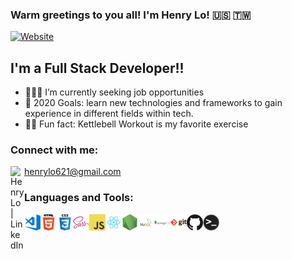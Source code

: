 ### Warm greetings to you all! I'm Henry Lo!  🇺🇸 🇹🇼

[![Website](https://img.shields.io/website?label=henrylo.tech&style=for-the-badge&url=https%3A%2F%2Fcodestackr.com)](http://henrylo.tech)


## I'm a Full Stack Developer!!

- 👨🏻‍💻 I’m currently seeking job opportunities
- 🥅 2020 Goals: learn new technologies and frameworks to gain experience in different fields within tech.
- 🏋️‍♀️ Fun fact: Kettlebell Workout is my favorite exercise


### Connect with me:

[<img align="left" alt="HenryLo | LinkedIn" width="22px" src="https://cdn.jsdelivr.net/npm/simple-icons@v3/icons/linkedin.svg" />][linkedin]
<henrylo621@gmail.com>


### Languages and Tools:

[<img align="left" alt="Visual Studio Code" width="26px" src="https://raw.githubusercontent.com/github/explore/80688e429a7d4ef2fca1e82350fe8e3517d3494d/topics/visual-studio-code/visual-studio-code.png" />][VisualStudioCode]
[<img align="left" alt="HTML5" width="26px" src="https://raw.githubusercontent.com/github/explore/80688e429a7d4ef2fca1e82350fe8e3517d3494d/topics/html/html.png" />][HTML5]
[<img align="left" alt="CSS3" width="26px" src="https://raw.githubusercontent.com/github/explore/80688e429a7d4ef2fca1e82350fe8e3517d3494d/topics/css/css.png" />][CSS3]
[<img align="left" alt="Sass" width="26px" src="https://raw.githubusercontent.com/github/explore/80688e429a7d4ef2fca1e82350fe8e3517d3494d/topics/sass/sass.png" />][Sass]
[<img align="left" alt="JavaScript" width="26px" src="https://raw.githubusercontent.com/github/explore/80688e429a7d4ef2fca1e82350fe8e3517d3494d/topics/javascript/javascript.png" />][JavaScript]
[<img align="left" alt="React" width="26px" src="https://raw.githubusercontent.com/github/explore/80688e429a7d4ef2fca1e82350fe8e3517d3494d/topics/react/react.png" />][React]
[<img align="left" alt="Node.js" width="26px" src="https://raw.githubusercontent.com/github/explore/80688e429a7d4ef2fca1e82350fe8e3517d3494d/topics/nodejs/nodejs.png" />][Node.js]
[<img align="left" alt="MySQL" width="26px" src="https://raw.githubusercontent.com/github/explore/80688e429a7d4ef2fca1e82350fe8e3517d3494d/topics/mysql/mysql.png" />][MySQL]
[<img align="left" alt="MongoDB" width="26px" src="https://raw.githubusercontent.com/github/explore/80688e429a7d4ef2fca1e82350fe8e3517d3494d/topics/mongodb/mongodb.png" />][MongoDB]
[<img align="left" alt="Git" width="26px" src="https://raw.githubusercontent.com/github/explore/80688e429a7d4ef2fca1e82350fe8e3517d3494d/topics/git/git.png" />][Git]
[<img align="left" alt="GitHub" width="26px" src="https://raw.githubusercontent.com/github/explore/78df643247d429f6cc873026c0622819ad797942/topics/github/github.png" />][GitHub]
[<img align="left" alt="Terminal: iTerms2" width="26px" src="https://raw.githubusercontent.com/github/explore/80688e429a7d4ef2fca1e82350fe8e3517d3494d/topics/terminal/terminal.png" />][Terminal]


[linkedin]: https://www.linkedin.com/in/henry-lo-0621/
[VisualStudioCode]: https://code.visualstudio.com/
[HTML5]: https://www.w3.org/html/
[CSS3]: https://www.w3.org/Style/CSS/
[Sass]:https://sass-lang.com/
[JavaScript]:http://www.ecmascript.org/
[React]: https://reactjs.org/
[Node.js]: https://nodejs.org/en/
[MySQL]: https://www.mysql.com/
[MongoDB]: https://www.mongodb.com/
[Git]: https://git-scm.com/
[GitHub]: https://github.com/
[Terminal]: https://www.iterm2.com/
[Email]: henrylo621@gmail.com
